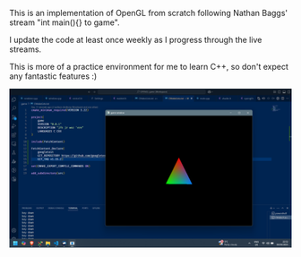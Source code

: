 This is an implementation of OpenGL from scratch following Nathan Baggs' stream "int main(){} to game".

I update the code at least once weekly as I progress through the live streams.

This is more of a practice environment for me to learn C++, so don't expect any fantastic features :)

![image](/Screenshot%202025-04-04%20225217.png)